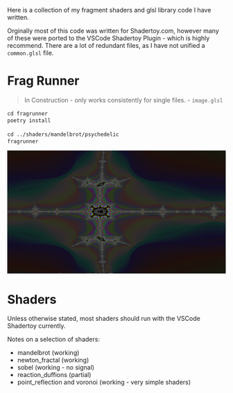 Here is a collection of my fragment shaders and glsl library code I have written.

Orginally most of this code was written for Shadertoy.com, however many of these were ported to the VSCode Shadertoy Plugin - which is highly recommend. 
There are a lot of redundant files, as I have not unified a `common.glsl` file.

# Frag Runner 
> In Construction - only works consistently for single files. - `image.glsl`

    cd fragrunner
    poetry install

    cd ../shaders/mandelbrot/psychedelic
    fragrunner
    
![](https://raw.githubusercontent.com/GRAYgoose124/fragment_shaders/python_runner/screenshots/mandel.png)

# Shaders
Unless otherwise stated, most shaders should run with the VSCode Shadertoy currently.

Notes on a selection of shaders:
* mandelbrot (working)
* newton_fractal (working)
* sobel (working - no signal)
* reaction_duffions (partial)
* point_reflection and voronoi (working - very simple shaders)